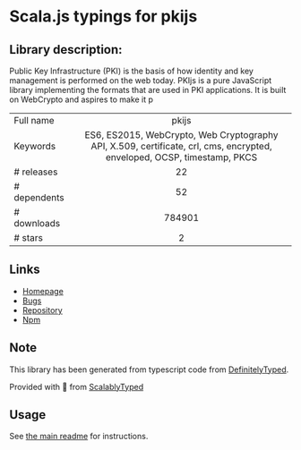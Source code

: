 
# Scala.js typings for pkijs


## Library description:
Public Key Infrastructure (PKI) is the basis of how identity and key management is performed on the web today. PKIjs is a pure JavaScript library implementing the formats that are used in PKI applications. It is built on WebCrypto and aspires to make it p

|                    |                 |
| ------------------ | :-------------: |
| Full name          | pkijs |
| Keywords           | ES6, ES2015, WebCrypto, Web Cryptography API, X.509, certificate, crl, cms, encrypted, enveloped, OCSP, timestamp, PKCS |
| # releases         | 22 |
| # dependents       | 52 |
| # downloads        | 784901 |
| # stars            | 2 |

## Links
- [Homepage](https://github.com/PeculiarVentures/PKI.js#readme)
- [Bugs](https://github.com/PeculiarVentures/PKI.js/issues)
- [Repository](https://github.com/PeculiarVentures/PKI.js)
- [Npm](https://www.npmjs.com/package/pkijs)
    


## Note
This library has been generated from typescript code from [DefinitelyTyped](https://definitelytyped.org).

Provided with :purple_heart: from [ScalablyTyped](https://github.com/oyvindberg/ScalablyTyped)

## Usage
See [the main readme](../../readme.md) for instructions.


